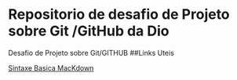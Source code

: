 # Repositorio de desafio de Projeto sobre Git /GitHub da Dio
Desafio de Projeto sobre Git/GITHUB
##Links Uteis



[Sintaxe Basica MacKdown](https://www.markdownguide.org/basic-syntax/)
